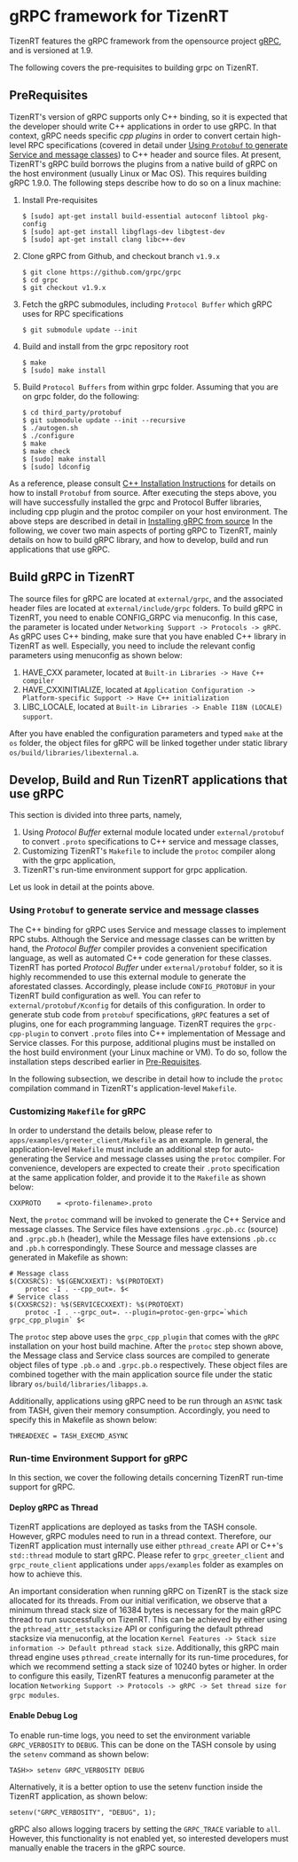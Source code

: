 # gRPC framework for TizenRT
TizenRT features the gRPC framework from the opensource project [gRPC](https://github.com/grpc/grpc), and is versioned at 1.9.

The following covers the pre-requisites to building grpc on TizenRT.

## PreRequisites
TizenRT's version of gRPC supports only C++ binding, so it is expected that the developer should write C++ applications in order to 
use gRPC. In that context, gRPC needs specific *cpp plugins* in order to convert certain high-level RPC specifications (covered in detail under [Using `Protobuf` to generate Service and message classes](#using-protobuf-to-generate-service-and-message-classes)) to C++ header and source files.
At present, TizenRT's gRPC build borrows the plugins from a native build of gRPC on the host environment (usually Linux or Mac OS). This requires building gRPC 1.9.0. The following steps describe how to do so on a linux machine:

1. Install Pre-requisites
	```
	$ [sudo] apt-get install build-essential autoconf libtool pkg-config
	$ [sudo] apt-get install libgflags-dev libgtest-dev
	$ [sudo] apt-get install clang libc++-dev
	```

2. Clone gRPC from Github, and checkout branch `v1.9.x`
	```
	$ git clone https://github.com/grpc/grpc
	$ cd grpc
	$ git checkout v1.9.x
	```
3. Fetch the gRPC submodules, including `Protocol Buffer` which gRPC uses for RPC specifications
	```
	$ git submodule update --init
	```
4. Build and install from the grpc repository root
	```
	$ make
	$ [sudo] make install
	```
5. Build `Protocol Buffers` from within grpc folder. Assuming that you are on grpc folder, do the following:
	```
	$ cd third_party/protobuf
	$ git submodule update --init --recursive
	$ ./autogen.sh
	$ ./configure
	$ make
	$ make check
	$ [sudo] make install
	$ [sudo] ldconfig
	```
As a reference, please consult [C++ Installation Instructions](https://github.com/google/protobuf/blob/master/src/README.md) for details on how to install `Protobuf` from source.
After executing the steps above, you will have successfully installed the grpc and Protocol Buffer libraries, including cpp plugin and the protoc compiler on your host environment. The above steps are described in detail in [Installing gRPC from source](https://github.com/grpc/grpc/blob/master/BUILDING.md) In the following, we cover two main aspects of porting gRPC to TizenRT, mainly details on how to build gRPC library, and how to develop, build and run applications that use gRPC.

## Build gRPC in TizenRT
The source files for gRPC are located at `external/grpc`, and the associated header files are located at 
`external/include/grpc` folders. To build gRPC in TizenRT, you need to enable CONFIG_GRPC via menuconfig. In this case, the parameter is located
under `Networking Support -> Protocols -> gRPC`.
As gRPC uses C++ binding, make sure that you have enabled C++ library in TizenRT as well.
Especially, you need to include the relevant config parameters using menuconfig as shown below:
1. HAVE_CXX parameter, located at `Built-in Libraries -> Have C++ compiler`
2. HAVE_CXXINITIALIZE, located at `Application Configuration -> Platform-specific Support -> Have C++ initialization`
3. LIBC_LOCALE, located at `Built-in Libraries -> Enable I18N (LOCALE) support`.

After you have enabled the configuration parameters and typed `make` at the `os` folder, the object files for gRPC will be
linked together under static library `os/build/libraries/libexternal.a`.

## Develop, Build and Run TizenRT applications that use gRPC
This section is divided into three parts, namely,
1. Using *Protocol Buffer* external module located under `external/protobuf` to convert `.proto` specifications to C++ service and message classes,
2. Customizing TizenRT's `Makefile` to include the `protoc` compiler along with the grpc application,
3. TizenRT's run-time environment support for grpc application.


Let us look in detail at the points above.

### Using `Protobuf` to generate service and message classes
The C++ binding for gRPC uses Service and message classes to implement RPC stubs. Although the Service and message classes can be written by hand,
the *Protocol Buffer* compiler provides a convenient specification language, as well as automated C++ code generation for these classes. TizenRT has ported *Protocol Buffer* under
`external/protobuf` folder, so it is highly recommended to use this external module to generate the aforestated classes.
Accordingly, please include `CONFIG_PROTOBUF` in your TizenRT build configuration as well. You can refer to `external/protobuf/Kconfig` for details of this configuration. In order to generate stub code from `protobuf` specifications, `gRPC` features a set of plugins, one for each programming language. TizenRT requires the `grpc-cpp-plugin` to convert `.proto` files into C++ implementation of Message and Service classes. For this purpose, additional plugins must be installed on the host build environment (your Linux machine or VM). To do so, follow the installation steps described earlier in [Pre-Requisites](#pre-requisites).

In the following subsection, we describe in detail how
to include the `protoc` compilation command in TizenRT's application-level `Makefile`.

### Customizing `Makefile` for gRPC
In order to understand the details below, please refer to `apps/examples/greeter_client/Makefile` as an example.
In general, the application-level `Makefile` must include an additional step for auto-generating the Service and message classes using the `protoc` compiler.
For convenience, developers are expected to create their `.proto` specification at the same application folder, and provide it to the `Makefile` as shown below:
```
CXXPROTO	= <proto-filename>.proto
```
Next, the `protoc` command will be invoked to generate the C++ Service and message classes. The Service files have extensions `.grpc.pb.cc` (source) and `.grpc.pb.h` (header),
while the Message files have extensions `.pb.cc` and `.pb.h` correspondingly. These Source and message classes are generated in Makefile as shown:
```
# Message class
$(CXXSRCS): %$(GENCXXEXT): %$(PROTOEXT)
	protoc -I . --cpp_out=. $<
# Service class
$(CXXSRCS2): %$(SERVICECXXEXT): %$(PROTOEXT)
	protoc -I . --grpc_out=. --plugin=protoc-gen-grpc=`which grpc_cpp_plugin` $<
```
The `protoc` step above uses the `grpc_cpp_plugin` that comes with the `gRPC` installation on your host build machine. After the `protoc` step shown above, the Message class and Service class sources are compiled to generate object files of type `.pb.o` and `.grpc.pb.o` respectively.
These object files are combined together with the main application source file under the static library `os/build/libraries/libapps.a`.

Additionally, applications using gRPC need to be run through an `ASYNC` task from TASH, given their memory consumption. Accordingly, you need
to specify this in Makefile as shown below:
```
THREADEXEC = TASH_EXECMD_ASYNC
```

### Run-time Environment Support for gRPC
In this section, we cover the following details concerning TizenRT run-time support for gRPC.
#### Deploy gRPC as Thread
TizenRT applications are deployed as tasks from the TASH console. However, gRPC modules need to run in a thread context.
Therefore, our TizenRT application must internally use either `pthread_create` API or C++'s `std::thread` module to start gRPC.
Please refer to `grpc_greeter_client` and `grpc_route_client` applications under `apps/examples` folder as examples on how to achieve this.

An important consideration when running gRPC on TizenRT is the stack size allocated for its threads.
From our initial verification, we observe that a minimum thread stack size of 16384 bytes is necessary for the main gRPC thread to run successfully on TizenRT.
This can be achieved by either using the `pthread_attr_setstacksize` API or configuring the default pthread stacksize via menuconfig, at the location `Kernel Features -> Stack size information -> Default pthread stack size`.
Additionally, this gRPC main thread engine uses `pthread_create` internally for its run-time procedures, for which we recommend setting a stack size of 10240 bytes or higher. In order to configure this easily, TizenRT features a menuconfig parameter at the location `Networking Support -> Protocols -> gRPC -> Set thread size for grpc modules`.


#### Enable Debug Log
To enable run-time logs, you need to set the environment variable `GRPC_VERBOSITY` to `DEBUG`. This can be done on the TASH console
by using the `setenv` command as shown below:
```
TASH>> setenv GRPC_VERBOSITY DEBUG
```
Alternatively, it is a better option to use the setenv function inside the TizenRT application, as shown below:
```
setenv("GRPC_VERBOSITY", "DEBUG", 1);
```
gRPC also allows logging tracers by setting the `GRPC_TRACE` variable to `all`. However, this functionality is not enabled yet, so interested developers must
manually enable the tracers in the gRPC source.
